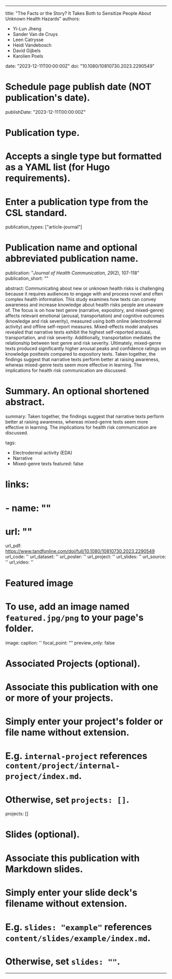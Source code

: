 
---
title: "The Facts or the Story? It Takes Both to Sensitize People About Unknown Health Hazards"
authors:
- Yi-Lun Jheng
- Sander Van de Cruys
- Leen Catrysse
- Heidi Vandebosch
- David Gijbels
- Karolien Poels
  
date: "2023-12-11T00:00:00Z"
doi: "10.1080/10810730.2023.2290549"

# Schedule page publish date (NOT publication's date).
publishDate: "2023-12-11T00:00:00Z"

# Publication type.
# Accepts a single type but formatted as a YAML list (for Hugo requirements).
# Enter a publication type from the CSL standard.
publication_types: ["article-journal"]

# Publication name and optional abbreviated publication name.
publication: "*Journal of Health Communication, 29*(2), 107-118"
publication_short: ""


abstract: Communicating about new or unknown health risks is challenging because it requires audiences to engage with and process novel and often complex health information. This study examines how texts can convey awareness and increase knowledge about health risks people are unaware of. The focus is on how text genre (narrative, expository, and mixed-genre) affects relevant emotional (arousal, transportation) and cognitive outcomes (knowledge and risk severity), measured using both online (electrodermal activity) and offline self-report measures. Mixed-effects model analyses revealed that narrative texts exhibit the highest self-reported arousal, transportation, and risk severity. Additionally, transportation mediates the relationship between text genre and risk severity. Ultimately, mixed-genre texts produced significantly higher arousal peaks and confidence ratings on knowledge posttests compared to expository texts. Taken together, the findings suggest that narrative texts perform better at raising awareness, whereas mixed-genre texts seem more effective in learning. The implications for health risk communication are discussed.


# Summary. An optional shortened abstract.
summary: Taken together, the findings suggest that narrative texts perform better at raising awareness, whereas mixed-genre texts seem more effective in learning. The implications for health risk communication are discussed.

tags:
- Electrodermal activity (EDA)
- Narrative
- Mixed-genre texts
featured: false

# links:
# - name: ""
#   url: ""
url_pdf: https://www.tandfonline.com/doi/full/10.1080/10810730.2023.2290549
url_code: ''
url_dataset: ''
url_poster: ''
url_project: ''
url_slides: ''
url_source: ''
url_video: ''

# Featured image
# To use, add an image named `featured.jpg/png` to your page's folder. 
image:
  caption: ''
  focal_point: ""
  preview_only: false

# Associated Projects (optional).
#   Associate this publication with one or more of your projects.
#   Simply enter your project's folder or file name without extension.
#   E.g. `internal-project` references `content/project/internal-project/index.md`.
#   Otherwise, set `projects: []`.
projects: []

# Slides (optional).
#   Associate this publication with Markdown slides.
#   Simply enter your slide deck's filename without extension.
#   E.g. `slides: "example"` references `content/slides/example/index.md`.
#   Otherwise, set `slides: ""`.

---
